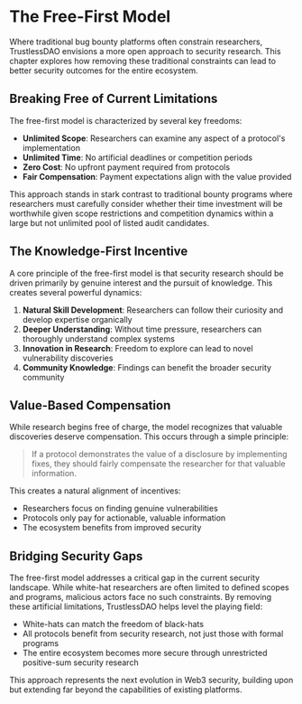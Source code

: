 # The Free-First Model

Where traditional bug bounty platforms often constrain researchers, TrustlessDAO envisions a more open approach to security research. This chapter explores how removing these traditional constraints can lead to better security outcomes for the entire ecosystem.

## Breaking Free of Current Limitations

The free-first model is characterized by several key freedoms:

- **Unlimited Scope**: Researchers can examine any aspect of a protocol's implementation
- **Unlimited Time**: No artificial deadlines or competition periods
- **Zero Cost**: No upfront payment required from protocols
- **Fair Compensation**: Payment expectations align with the value provided

This approach stands in stark contrast to traditional bounty programs where researchers must carefully consider whether their time investment will be worthwhile given scope restrictions and competition dynamics within a large but not unlimited pool of listed audit candidates.

## The Knowledge-First Incentive

A core principle of the free-first model is that security research should be driven primarily by genuine interest and the pursuit of knowledge. This creates several powerful dynamics:

1. **Natural Skill Development**: Researchers can follow their curiosity and develop expertise organically
2. **Deeper Understanding**: Without time pressure, researchers can thoroughly understand complex systems
3. **Innovation in Research**: Freedom to explore can lead to novel vulnerability discoveries
4. **Community Knowledge**: Findings can benefit the broader security community

## Value-Based Compensation

While research begins free of charge, the model recognizes that valuable discoveries deserve compensation. This occurs through a simple principle:

> If a protocol demonstrates the value of a disclosure by implementing fixes, they should fairly compensate the researcher for that valuable information.

This creates a natural alignment of incentives:
- Researchers focus on finding genuine vulnerabilities
- Protocols only pay for actionable, valuable information
- The ecosystem benefits from improved security

## Bridging Security Gaps

The free-first model addresses a critical gap in the current security landscape. While white-hat researchers are often limited to defined scopes and programs, malicious actors face no such constraints. By removing these artificial limitations, TrustlessDAO helps level the playing field:

- White-hats can match the freedom of black-hats
- All protocols benefit from security research, not just those with formal programs
- The entire ecosystem becomes more secure through unrestricted positive-sum security research

This approach represents the next evolution in Web3 security, building upon but extending far beyond the capabilities of existing platforms.